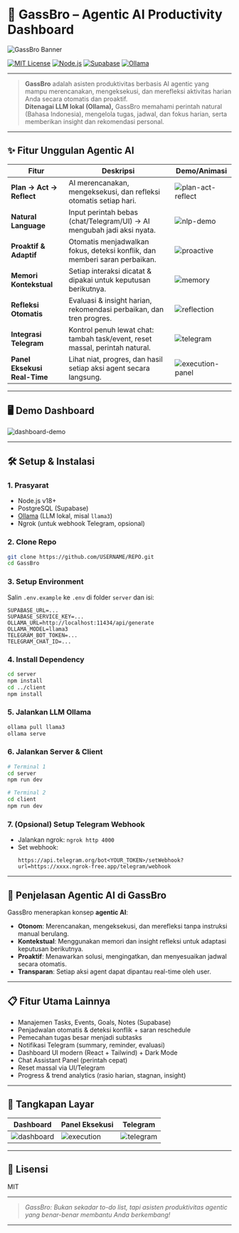 # 🚀 GassBro – Agentic AI Productivity Dashboard

![GassBro Banner](https://user-images.githubusercontent.com/yourusername/banner-gassbro.png) <!-- Ganti dengan banner milikmu -->

[![MIT License](https://img.shields.io/badge/license-MIT-green.svg)](LICENSE)
[![Node.js](https://img.shields.io/badge/node-%3E=18.0.0-brightgreen)](https://nodejs.org/)
[![Supabase](https://img.shields.io/badge/supabase-cloud-green)](https://supabase.com/)
[![Ollama](https://img.shields.io/badge/ollama-llm-blue)](https://ollama.com/)

---

> **GassBro** adalah asisten produktivitas berbasis AI agentic yang mampu merencanakan, mengeksekusi, dan merefleksi aktivitas harian Anda secara otomatis dan proaktif.  
> **Ditenagai LLM lokal (Ollama),** GassBro memahami perintah natural (Bahasa Indonesia), mengelola tugas, jadwal, dan fokus harian, serta memberikan insight dan rekomendasi personal.

---

## ✨ Fitur Unggulan Agentic AI

| Fitur                | Deskripsi                                                                 | Demo/Animasi |
|----------------------|---------------------------------------------------------------------------|--------------|
| **Plan → Act → Reflect** | AI merencanakan, mengeksekusi, dan refleksi otomatis setiap hari.         | ![plan-act-reflect](https://media.giphy.com/media/v1.Y2lkPTc5MGI3NjExZ2Fzc2Jyb2FpLWFpLXBvcnRhbC1wbGFuLWFjdC1yZWZsZWN0/giphy.gif) |
| **Natural Language** | Input perintah bebas (chat/Telegram/UI) → AI mengubah jadi aksi nyata.     | ![nlp-demo](https://media.giphy.com/media/v1.Y2lkPTc5MGI3NjExbmF0dXJhbC1sYW5ndWFnZS1haS1kYXNoYm9hcmQ/giphy.gif) |
| **Proaktif & Adaptif** | Otomatis menjadwalkan fokus, deteksi konflik, dan memberi saran perbaikan. | ![proactive](https://media.giphy.com/media/v1.Y2lkPTc5MGI3NjExcHJvYWN0aXZlLWFpLXNjaGVkdWxlci1kYXNoYm9hcmQ/giphy.gif) |
| **Memori Kontekstual** | Setiap interaksi dicatat & dipakai untuk keputusan berikutnya.             | ![memory](https://media.giphy.com/media/v1.Y2lkPTc5MGI3NjExbWVtb3J5LWFpLWNvbnRleHQvZ2lmLmdpZg/giphy.gif) |
| **Refleksi Otomatis** | Evaluasi & insight harian, rekomendasi perbaikan, dan tren progres.         | ![reflection](https://media.giphy.com/media/v1.Y2lkPTc5MGI3NjExcmVmbGVjdGlvbi1haS1kYXNoYm9hcmQvZ2lmLmdpZg/giphy.gif) |
| **Integrasi Telegram** | Kontrol penuh lewat chat: tambah task/event, reset massal, perintah natural.| ![telegram](https://media.giphy.com/media/v1.Y2lkPTc5MGI3NjExdGVsZWdyYW0tYWktZGFzaGJvYXJkLmdpZg/giphy.gif) |
| **Panel Eksekusi Real-Time** | Lihat niat, progres, dan hasil setiap aksi agent secara langsung.         | ![execution-panel](https://media.giphy.com/media/v1.Y2lkPTc5MGI3NjExZXhlY3V0aW9uLXBhbmVsLWFpLmdpZg/giphy.gif) |

---

## 🖥️ Demo Dashboard

![dashboard-demo](https://user-images.githubusercontent.com/yourusername/gassbro-dashboard.gif) <!-- Ganti dengan GIF/screenshot dashboard -->

---

## 🛠️ Setup & Instalasi

### 1. **Prasyarat**
- Node.js v18+
- PostgreSQL (Supabase)
- [Ollama](https://ollama.com/) (LLM lokal, misal `llama3`)
- Ngrok (untuk webhook Telegram, opsional)

### 2. **Clone Repo**
```bash
git clone https://github.com/USERNAME/REPO.git
cd GassBro
```

### 3. **Setup Environment**
Salin `.env.example` ke `.env` di folder `server` dan isi:
```env
SUPABASE_URL=... 
SUPABASE_SERVICE_KEY=...
OLLAMA_URL=http://localhost:11434/api/generate
OLLAMA_MODEL=llama3
TELEGRAM_BOT_TOKEN=...
TELEGRAM_CHAT_ID=...
```

### 4. **Install Dependency**
```bash
cd server
npm install
cd ../client
npm install
```

### 5. **Jalankan LLM Ollama**
```bash
ollama pull llama3
ollama serve
```

### 6. **Jalankan Server & Client**
```bash
# Terminal 1
cd server
npm run dev

# Terminal 2
cd client
npm run dev
```

### 7. **(Opsional) Setup Telegram Webhook**
- Jalankan ngrok: `ngrok http 4000`
- Set webhook:
  ```
  https://api.telegram.org/bot<YOUR_TOKEN>/setWebhook?url=https://xxxx.ngrok-free.app/telegram/webhook
  ```

---

## 🧠 **Penjelasan Agentic AI di GassBro**

GassBro menerapkan konsep **agentic AI**:
- **Otonom**: Merencanakan, mengeksekusi, dan merefleksi tanpa instruksi manual berulang.
- **Kontekstual**: Menggunakan memori dan insight refleksi untuk adaptasi keputusan berikutnya.
- **Proaktif**: Menawarkan solusi, mengingatkan, dan menyesuaikan jadwal secara otomatis.
- **Transparan**: Setiap aksi agent dapat dipantau real-time oleh user.

---

## 📋 **Fitur Utama Lainnya**
- Manajemen Tasks, Events, Goals, Notes (Supabase)
- Penjadwalan otomatis & deteksi konflik + saran reschedule
- Pemecahan tugas besar menjadi subtasks
- Notifikasi Telegram (summary, reminder, evaluasi)
- Dashboard UI modern (React + Tailwind) + Dark Mode
- Chat Assistant Panel (perintah cepat)
- Reset massal via UI/Telegram
- Progress & trend analytics (rasio harian, stagnan, insight)

---

## 📸 **Tangkapan Layar**
| Dashboard | Panel Eksekusi | Telegram |
|-----------|----------------|----------|
| ![dashboard](https://user-images.githubusercontent.com/yourusername/gassbro-dashboard.png) | ![execution](https://user-images.githubusercontent.com/yourusername/gassbro-execution.png) | ![telegram](https://user-images.githubusercontent.com/yourusername/gassbro-telegram.png) |

---

## 📄 **Lisensi**
MIT

---

> _GassBro: Bukan sekadar to-do list, tapi asisten produktivitas agentic yang benar-benar membantu Anda berkembang!_

---

<!--
Tips:
- Ganti semua link gambar dengan screenshot/GIF milikmu agar lebih hidup.
- Tambahkan badge lain (build passing, stars, dsb) jika repo sudah publik.
- Untuk animasi, bisa pakai GIF hasil rekaman dashboard/fitur utama.
-->